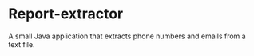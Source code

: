 # Report-extractor

A small Java application that extracts phone numbers and emails from a text file.
